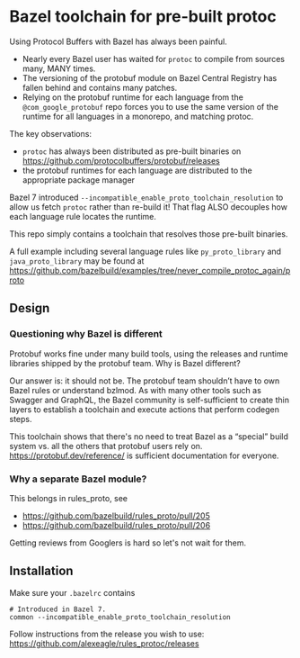 # Bazel toolchain for pre-built protoc

Using Protocol Buffers with Bazel has always been painful.

- Nearly every Bazel user has waited for `protoc` to compile from sources many, MANY times.
- The versioning of the protobuf module on Bazel Central Registry has fallen behind and contains many patches.
- Relying on the protobuf runtime for each language from the `@com_google_protobuf` repo forces you to use
  the same version of the runtime for all languages in a monorepo, and matching protoc.

The key observations:

- `protoc` has always been distributed as pre-built binaries on https://github.com/protocolbuffers/protobuf/releases
- the protobuf runtimes for each language are distributed to the appropriate package manager

Bazel 7 introduced `--incompatible_enable_proto_toolchain_resolution` to allow us fetch `protoc` rather than re-build it!
That flag ALSO decouples how each language rule locates the runtime.

This repo simply contains a toolchain that resolves those pre-built binaries.

A full example including several language rules like `py_proto_library` and `java_proto_library` may be found at
https://github.com/bazelbuild/examples/tree/never_compile_protoc_again/proto

## Design

### Questioning why Bazel is different

Protobuf works fine under many build tools, using the releases and runtime libraries shipped by the protobuf team.
Why is Bazel different?

Our answer is: it should not be. The protobuf team shouldn’t have to own Bazel rules or understand bzlmod.
As with many other tools such as Swagger and GraphQL, the Bazel community is self-sufficient to create thin layers to establish a toolchain and execute actions that perform codegen steps.

This toolchain shows that there's no need to treat Bazel as a “special” build system vs. all the others that protobuf users rely on.
https://protobuf.dev/reference/ is sufficient documentation for everyone.

### Why a separate Bazel module?

This belongs in rules_proto, see

- https://github.com/bazelbuild/rules_proto/pull/205
- https://github.com/bazelbuild/rules_proto/pull/206

Getting reviews from Googlers is hard so let's not wait for them.

## Installation

Make sure your `.bazelrc` contains

```
# Introduced in Bazel 7.
common --incompatible_enable_proto_toolchain_resolution
```

Follow instructions from the release you wish to use:
<https://github.com/alexeagle/rules_protoc/releases>
